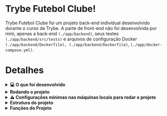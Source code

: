 # Trybe Futebol Clube!

Trybe Futebol Clube foi um projeto back-end individual desenvolvido durante o curso da Trybe. A parte de front-end não foi desenvolvida por mim, apenas a back-end `(./app/backend)`, seus testes `(./app/backend/src/tests)` e arquivos de configuração Docker `(./app/backend/Dockerfile), (./app/backend/Dockerfile)`, `(./app/docker-compose.yml)`.

# Detalhes

<details>
  <summary><strong>💻 O que foi desenvolvido</strong></summary><br />

  O `TFC` é um site informativo sobre partidas e classificações de futebol! ⚽️

  No desenvolvimento do `TFC`, fiquei responsável por desenvolver uma API (utilizando o método `TDD`) e também integrar *- através do docker-compose -* as aplicações para que elas funcionem consumindo um banco de dados.

  Nesse projeto, construi **um back-end dockerizado utilizando modelagem de dados através do Sequelize**. **A API é capaz de ser consumida por um front-end já provido nesse projeto**

  Para adicionar uma partida é necessário ter um _token_, portanto a pessoa deverá estar logada para fazer as alterações. Teremos um relacionamento entre as tabelas `teams` e `matches` para fazer as atualizações das partidas.

  O back-end implementa regras de negócio para popular adequadamente a tabela disponível no front-end que é exibida para a pessoa usuária do sistema.

</details>

<details>
  <summary><strong>Rodando o projeto</strong></summary><br />

  1. Clone o repositório
    * `git clone https://github.com/gabrielpriss/Futebol-Clube-Project.git`.
    * Entre na pasta do repositório:
      * `cd Futebol-Clube-Project`

  2. Instale as dependências
    * `npm install`
  
  3. Variáveis de ambiente
    
 - Você precisa configurar as variáveis globais do MySQL. 

 - Faça essas configurações também para as variáveis de ambiente usadas nesses arquivos:

  `/app/backend/src/database/config/database.ts`

  ```
  module.exports = {
    username: process.env.DB_USER,
    password: process.env.DB_PASS,
    database: TRYBE_FUTEBOL_CLUBE,
    host: process.env.DB_HOST,
    port: process.env.DB_PORT,
    dialect: 'mysql',
  };

  ```

  - É essencial usar essas 3 variáveis no arquivo acima:**
	* `host: process.env.DB_HOST`;
	* `user: process.env.DB_USER`;
	* `password: process.env.DB_PASS`.

  4. Iniciar os serviços MySQL e Docker
	* `exemplo`

	* sudo service mysql start
  	* sudo service docker start

  5. Iniciar a aplicação

	* Na pasta raiz rodar o script responsável por iniciar o front e o back-end
	* `npm run compose:up`

</details>

<details>
  <summary><strong>⚠️ Configurações mínimas nas máquinas locais para rodar o projeto</strong></summary><br />

Na sua máquina você deve ter:
	
 - Sistema Operacional Distribuição Unix
 - Node versão 16  
 - Docker
 - Docker-compose versão 1.29.2
	
➡️ O `node` deve ter versão igual ou superior à `16.15.0 LTS`. 

➡️ O`docker-compose` deve ter versão igual ou superior à`ˆ1.29.2`:

</details>

<details>
  <summary><strong> Estrutura do projeto</strong></summary><br />

O projeto é composto de 4 entidades em sua estrutura:

1️⃣ **Banco de dados:**
  - Tem o papel de fornecer dados para o serviço _back-end_. Durante os testes sempre vai ser acessado pelo `sequelize` e via porta `3002` do `localhost`; 

2️⃣ **Back-end:**
 - Roda na porta `3001`, pois o front-end faz requisições para ele na porta `3001` por padrão;
 - A aplicação é inicializada a partir do arquivo `app/backend/src/server.ts`;
  
3️⃣ **Front-end:**
  - Não foi desenvolvido por mim, roda localmente no site `http://localhost:3000/`; 
  - Esse site faz requisições para o back-end na porta `3001` para acessar e modificar os dados do banco.

4️⃣ **Docker:**
  - O Docker entra com o papel de unir todas as partes e subir um projeto completo com um comando só via o `docker-compose`;
  
 </details>

<details>

<br/>
<summary><strong>Funções do Projeto</strong></summary><br />
	
# Funções do Projeto

###  `/app/backend/src/database` nas pastas correspondentes estão migrations, models e seeders para a tabela de `teams, matches, users`

## 1 - Login

- Rota (`/login`);

- A rota recebe os campos `email` e `password` e esses campos são validados no banco de dados:
  - O campo `email` deve receber um email válido;
  - O Campo `password` deve ter mais de 6 caracteres.

- As senhas que existem no banco de dados estão encriptadas. Essa é a forma segura de guardar senhas, foi usadoo `bcryptjs` para comparar a senha do banco com a recebida no corpo da requisição.

- O body da requisição deve conter o seguinte formato:
  ```json
  {
    "email": "string",
    "password": "string"
  }
  ```

### O endpoint `/login` no back-end permite o acesso com dados válidos no front-end

  - A rota é do tipo `POST`;

- Se o login foi feito com sucesso, o resultado retornado é similar ao exibido abaixo, com um status http `200`:
	
  ```json
  {
    "user": {
      "id": 1,
      "username": "Admin",
      "role": "admin",
      "email": "admin@admin.com"
    },
    "token": "123.456.789" // Aqui é o token gerado pelo backend.
  }
  ```

### O endpoint `/login/validate` no back-end retorna os dados corretamente no front-end

  - É uma rota `GET` que receba um `header` com parâmetro `authorization`, onde fica armazenado o token gerado no login;

  - A resposta é um status `200` com uma `string` contendo a `role` do *user* se o token for válido.:
	

### O endpoint `/teams` no back-end retorna todos os times

  - É uma rota `GET` com resposta com status `200` e com um `json` contendo o retorno no seguinte modelo:

```json
[
	{
		"id": 1,
		"teamName": "Avaí/Kindermann"
	},
	{
		"id": 2,
		"teamName": "Bahia"
	},
	{
		"id": 3,
		"teamName": "Botafogo"
	},
	...
]
```

### O endpoint `/teams/:id` no back-end retorna dados de um time específico

  - É uma rota `GET` com resposta com status `200` e com um `json` contendo o retorno no seguinte modelo:

```json
{
	"id": 5,
	"teamName": "Cruzeiro"
}
```

### No endpoint `/matches` os dados apareçam corretamente na tela de partidas no front-end.

  - A rota é um `GET` e retorna uma lista de partidas;

    Exemplo de retorno:
    ```json
    [
      {
        "id": 1,
        "homeTeam": 16,
        "homeTeamGoals": 1,
        "awayTeam": 8,
        "awayTeamGoals": 1,
        "inProgress": false,
        "teamHome": {
          "teamName": "São Paulo"
        },
        "teamAway": {
          "teamName": "Grêmio"
        }
      },
      ...
      {
        "id": 41,
        "homeTeam": 16,
        "homeTeamGoals": 2,
        "awayTeam": 9,
        "awayTeamGoals": 0,
        "inProgress": true,
        "teamHome": {
          "teamName": "São Paulo"
        },
        "teamAway": {
          "teamName": "Internacional"
        }
      }
    ]
    ```

### No endpoint `/matches` é possível filtrar as partidas em andamento na tela de partidas do front-end

  - É uma rota do tipo `GET` e retorna uma lista de partidas filtradas;

  - Essa requisição usa `query string` para definir o parâmetro.
    ex: `matches?inProgress=true`

  Exemplo de retorno da requisição:
  ```json
  [
    {
      "id": 41,
      "homeTeam": 16,
      "homeTeamGoals": 2,
      "awayTeam": 9,
      "awayTeamGoals": 0,
      "inProgress": true,
      "teamHome": {
        "teamName": "São Paulo"
      },
      "teamAway": {
        "teamName": "Internacional"
      }
    },
    {
      "id": 42,
      "homeTeam": 6,
      "homeTeamGoals": 1,
      "awayTeam": 1,
      "awayTeamGoals": 0,
      "inProgress": true,
      "teamHome": {
        "teamName": "Ferroviária"
      },
      "teamAway": {
        "teamName": "Avaí/Kindermann"
      }
    }
  ]
  ```

### O endpoint `/matches` filtra as partidas finalizadas na tela de partidas do front-end

  - É uma rota do tipo `GET` e retorna uma lista de partidas filtradas;

  - Essa requisição usa `query string` para definir o parâmetro:
    ex: `matches?inProgress=false`

## Adicionar Partidas

### Na rota `/matches` é possível salvar uma partida com o status de inProgress como true no banco de dados

  - A rota é do tipo `POST` e retorna a partida inserida no banco de dados;

  - A partida só pode ser criada com token JWT validado;

  - O corpo da requisição terá o seguinte formato:
	
  ```json
  {
    "homeTeam": 16, // O valor deve ser o id do time
    "awayTeam": 8, // O valor deve ser o id do time
    "homeTeamGoals": 2,
    "awayTeamGoals": 2, 
    // a partida é criada como em progresso por padrão se "inProgress" não for passado.
  }
  ```

### No endpoint `/matches` não é possível inserir uma partida com times iguais

  - Não deve é possível criar uma partida com o mesmo time, por exemplo: Barcelona x Barcelona. Caso isso ocorra, retorna um status `401`

### No endpoint `/matches` não é possível inserir uma partida com um time que não existe na tabela teams

  - Caso algum dos times não esteja cadastrado no banco de dados, é retornado com um status `404,`;

## Editar Partidas

### No endpoint `/matches/:id` é possível atualizar partidas em andamento

  - O endpoint é do tipo `PATCH`;

  - É recebido o `id` pelo parâmetro da URL;

  - O corpo da requisição tem o seguinte formato:
  ```json
  {
    "homeTeamGoals": 3,
    "awayTeamGoals": 1
  }
  ```

### No endpoint `/matches/:id` é possível finalizar partidas em andamento

  - O endpoint é do tipo `PATCH`;

  - É recebido o `id` pelo parâmetro da url com qualquer corpo;

## Leaderboards (placares)

  - O resultado é ordenado sempre de forma decrescente, levando em consideração a quantidade de pontos que o time acumulou.

### No endpoint `/leaderboard/home` é possível filtrar as classificações dos times da casa na tela de classificação do front-end com os dados iniciais do banco de dados

  - O endpoint é tipo `GET`;

  - Ao fazer a requisição ao endpoint `/leaderboard/home` são retornados os campos e valores corretos, considerando os dados iniciais do banco de dados.

  
## Testes

### No diretório `/tests` estão os testes de integração. É possível testar todas as rotas e operações back-end com os dados do banco de dados mockados

  - Iniciar a aplicação back-end rodando o script **npm start** no diretório **./app/backend**

  - Depois que a aplicação estiver rodando, em outra aba do terminal, rode o script **npm test** também no diretório **./app/backend**
